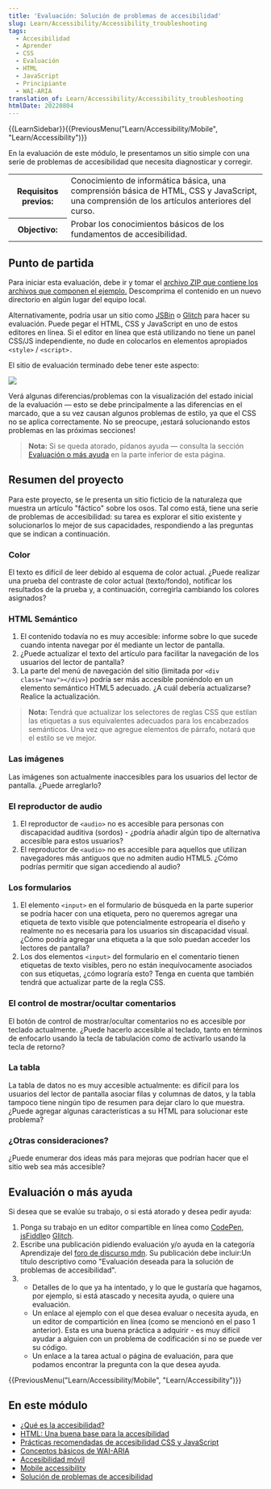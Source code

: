 ```yaml
---
title: 'Evaluación: Solución de problemas de accesibilidad'
slug: Learn/Accessibility/Accessibility_troubleshooting
tags:
  - Accesibilidad
  - Aprender
  - CSS
  - Evaluación
  - HTML
  - JavaScript
  - Principiante
  - WAI-ARIA
translation_of: Learn/Accessibility/Accessibility_troubleshooting
htmlDate: 20220804
---
```

{{LearnSidebar}}{{PreviousMenu("Learn/Accessibility/Mobile", "Learn/Accessibility")}}

En la evaluación de este módulo, le presentamos un sitio simple con una serie de problemas de accesibilidad que necesita diagnosticar y corregir.

<table>
  <tbody>
    <tr>
      <th scope="row">Requisitos previos:</th>
      <td>
        Conocimiento de informática básica, una comprensión básica de HTML, CSS
        y JavaScript, una comprensión de los artículos anteriores del curso.
      </td>
    </tr>
    <tr>
      <th scope="row">Objectivo:</th>
      <td>
        Probar los conocimientos básicos de los fundamentos de accesibilidad.
      </td>
    </tr>
  </tbody>
</table>

## Punto de partida

Para iniciar esta evaluación, debe ir y tomar el [archivo ZIP que contiene los archivos que componen el ejemplo.](https://github.com/mdn/learning-area/blob/master/accessibility/assessment-start/assessment-files.zip?raw=true) Descomprima el contenido en un nuevo directorio en algún lugar del equipo local.

Alternativamente, podría usar un sitio como [JSBin](http://jsbin.com/) o [Glitch](https://glitch.com/) para hacer su evaluación. Puede pegar el HTML, CSS y JavaScript en uno de estos editores en línea. Si el editor en línea que está utilizando no tiene un panel CSS/JS independiente, no dude en colocarlos en elementos apropiados `<style>` / `<script>.`

El sitio de evaluación terminado debe tener este aspecto:

![](https://mdn.mozillademos.org/files/14555/assessment-site-finished.png)

Verá algunas diferencias/problemas con la visualización del estado inicial de la evaluación — esto se debe principalmente a las diferencias en el marcado, que a su vez causan algunos problemas de estilo, ya que el CSS no se aplica correctamente. No se preocupe, ¡estará solucionando estos problemas en las próximas secciones!

> **Nota:** Si se queda atorado, pídanos ayuda — consulta la sección [Evaluación o más ayuda](/es/docs/Learn/Accessibility/Accessibility_troubleshooting#Assessment_or_further_help) en la parte inferior de esta página.

## Resumen del proyecto

Para este proyecto, se le presenta un sitio ficticio de la naturaleza que muestra un artículo "fáctico" sobre los osos. Tal como está, tiene una serie de problemas de accesibilidad: su tarea es explorar el sitio existente y solucionarlos lo mejor de sus capacidades, respondiendo a las preguntas que se indican a continuación.

### Color

El texto es difícil de leer debido al esquema de color actual. ¿Puede realizar una prueba del contraste de color actual (texto/fondo), notificar los resultados de la prueba y, a continuación, corregirla cambiando los colores asignados?

### HTML Semántico

1.  El contenido todavía no es muy accesible: informe sobre lo que sucede cuando intenta navegar por él mediante un lector de pantalla.
2.  ¿Puede actualizar el texto del artículo para facilitar la navegación de los usuarios del lector de pantalla?
3.  La parte del menú de navegación del sitio (limitada por `<div class="nav"></div>`) podría ser más accesible poniéndolo en un elemento semántico HTML5 adecuado. ¿A cuál debería actualizarse? Realice la actualización.

> **Nota:** Tendrá que actualizar los selectores de reglas CSS que estilan las etiquetas a sus equivalentes adecuados para los encabezados semánticos. Una vez que agregue elementos de párrafo, notará que el estilo se ve mejor.

### Las imágenes

Las imágenes son actualmente inaccesibles para los usuarios del lector de pantalla. ¿Puede arreglarlo?

### El reproductor de audio

1.  El reproductor de `<audio>` no es accesible para personas con discapacidad auditiva (sordos) - ¿podría añadir algún tipo de alternativa accesible para estos usuarios?
2.  El reproductor de `<audio>` no es accesible para aquellos que utilizan navegadores más antiguos que no admiten audio HTML5. ¿Cómo podrías permitir que sigan accediendo al audio?

### Los formularios

1.  El elemento `<input>` en el formulario de búsqueda en la parte superior se podría hacer con una etiqueta, pero no queremos agregar una etiqueta de texto visible que potencialmente estropearía el diseño y realmente no es necesaria para los usuarios sin discapacidad visual. ¿Cómo podría agregar una etiqueta a la que solo puedan acceder los lectores de pantalla?
2.  Los dos elementos `<input>` del formulario en el comentario tienen etiquetas de texto visibles, pero no están inequívocamente asociados con sus etiquetas, ¿cómo lograría esto? Tenga en cuenta que también tendrá que actualizar parte de la regla CSS.

### El control de mostrar/ocultar comentarios

El botón de control de mostrar/ocultar comentarios no es accesible por teclado actualmente. ¿Puede hacerlo accesible al teclado, tanto en términos de enfocarlo usando la tecla de tabulación como de activarlo usando la tecla de retorno?

### La tabla

La tabla de datos no es muy accesible actualmente: es difícil para los usuarios del lector de pantalla asociar filas y columnas de datos, y la tabla tampoco tiene ningún tipo de resumen para dejar claro lo que muestra. ¿Puede agregar algunas características a su HTML para solucionar este problema?

### ¿Otras consideraciones?

¿Puede enumerar dos ideas más para mejoras que podrían hacer que el sitio web sea más accesible?

## Evaluación o más ayuda

Si desea que se evalúe su trabajo, o si está atorado y desea pedir ayuda:

1.  Ponga su trabajo en un editor compartible en línea como [CodePen,](https://codepen.io/) [jsFiddle](https://jsfiddle.net/)o [Glitch](https://glitch.com/).
2.  Escribe una publicación pidiendo evaluación y/o ayuda en la categoría Aprendizaje del [foro de discurso mdn](https://discourse.mozilla.org/c/mdn/learn). Su publicación debe incluir:Un título descriptivo como "Evaluación deseada para la solución de problemas de accesibilidad".
3.  - Detalles de lo que ya ha intentado, y lo que le gustaría que hagamos, por ejemplo, si está atascado y necesita ayuda, o quiere una evaluación.
    - Un enlace al ejemplo con el que desea evaluar o necesita ayuda, en un editor de compartición en línea (como se mencionó en el paso 1 anterior). Esta es una buena práctica a adquirir - es muy difícil ayudar a alguien con un problema de codificación si no se puede ver su código.
    - Un enlace a la tarea actual o página de evaluación, para que podamos encontrar la pregunta con la que desea ayuda.

{{PreviousMenu("Learn/Accessibility/Mobile", "Learn/Accessibility")}}

## En este módulo

- [¿Qué es la accesibilidad?](/es/docs/Learn/Accessibility/What_is_accessibility)
- [HTML: Una buena base para la accesibilidad](/es/docs/Learn/Accessibility/HTML)
- [Prácticas recomendadas de accesibilidad CSS y JavaScript](/es/docs/Learn/Accessibility/CSS_and_JavaScript)
- [Conceptos básicos de WAI-ARIA](/es/docs/Learn/Accessibility/WAI-ARIA_basics)
- [Accesibilidad móvil](/es/docs/Learn/Accessibility/Mobile)
- [Mobile accessibility](/es/docs/Learn/Accessibility/Mobile)
- [Solución de problemas de accesibilidad](/es/docs/Learn/Accessibility/Accessibility_troubleshooting)
